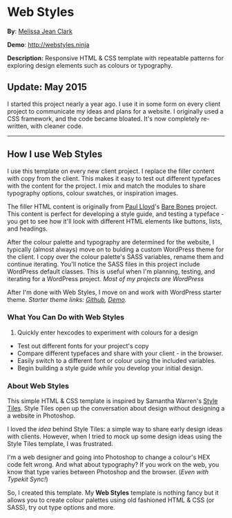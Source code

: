 # Web Styles
**By**: [Melissa Jean Clark](http://melissajclark.ca)

**Demo**: http://webstyles.ninja

**Description:** Responsive HTML & CSS template with repeatable patterns for exploring design elements such as colours or typography. 

## Update: May 2015

I started this project nearly a year ago. I use it in some form on every client project to communicate my ideas and plans for a website. I originally used a CSS framework, and the code became bloated. It's now completely re-written, with cleaner code. 

*****
## How I use Web Styles

I use this template on every new client project. I replace the filler content with copy from the client. This makes it easy to test out different typefaces with the content for the project. I mix and match the modules to share typography options, colour swatches, or inspiration images. 

The filler HTML content is originally from [Paul Lloyd](http://paulrobertlloyd.com/)'s [Bare Bones](http://barebones.paulrobertlloyd.com/) project. This content is perfect for developing a style guide, and testing a typeface - you get to see how it'll look with different HTML elements like buttons, lists, and headings.

After the colour palette and typography are determined for the website, I typically (almost always) move on to bulding a custom WordPress theme for the client. I copy over the colour palette's SASS variables, rename them and continue iterating. You'll notice the SASS files in this project include WordPress default classes. This is useful when I'm planning, testing, and iterating for a WordPress project. _Most of my projects are WordPress_

After I'm done with Web Styles, I move on and work with WordPress starter theme. _Starter theme links: [Github](https://github.com/melissajclark/wp-content), [Demo](http://staging.melissajclark.info/starter-theme/)._

### What You Can Do with Web Styles 

1. Quickly enter hexcodes to experiment with colours for a design
- Test out different fonts for your project's copy
- Compare different typefaces and share with your client - in the browser.
- Easily switch to a different font or colour using the included variables. 
- Begin building a style guide *while* you develop your initial design.

### About Web Styles

This simple HTML & CSS template is inspired by Samantha Warren's [Style Tiles](http://styletil.es/). Style Tiles open up the conversation about design without designing a a website in Photoshop. 

I loved the *idea* behind Style Tiles: a simple way to share early design ideas with clients. However, when I tried to mock up some design ideas using the Style Tiles template, I was frustrated. 

I'm a web designer and going into Photoshop to change a colour's HEX code felt wrong. And what about typography? If you work on the web, you know that type varies between Photoshop and the browser. (*Even with Typekit Sync!*)

So, I created this template. My **Web Styles** template is nothing fancy but it allows you to create colour palettes using old fashioned HTML & CSS (or SASS), try out type options and more. 
